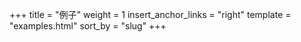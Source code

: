 +++
title = "例子"
weight = 1
insert_anchor_links = "right"
template = "examples.html"
sort_by = "slug"
+++
